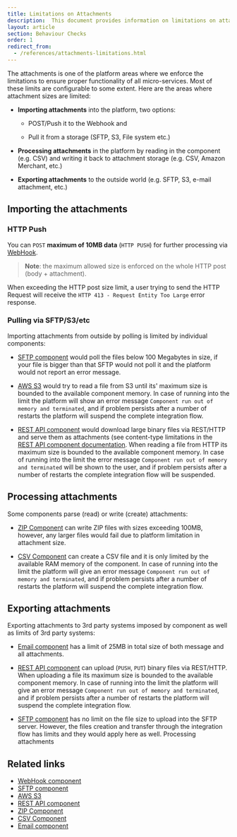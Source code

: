 ```yaml
---
title: Limitations on Attachments
description:  This document provides information on limitations on attachments.
layout: article
section: Behaviour Checks
order: 1
redirect_from:
  - /references/attachments-limitations.html
---
```


The attachments is one of the platform areas where we enforce the limitations to
ensure proper functionality of all micro-services. Most of these limits are
configurable to some extent. Here are the areas where attachment sizes are limited:

*   **Importing attachments** into the platform, two options:

    -   POST/Push it to the Webhook and

    -   Pull it from a storage (SFTP, S3, File system etc.)

*   **Processing attachments** in the platform by reading in the component (e.g. CSV) and writing it back to attachment storage (e.g. CSV, Amazon Merchant, etc.)

*   **Exporting attachments** to the outside world (e.g. SFTP, S3, e-mail attachment, etc.)

## Importing the attachments

### HTTP Push

You can `POST` **maximum of 10MB data** (`HTTP PUSH`) for further processing via
[WebHook](/components/webhook/).

> **Note**: the maximum allowed size is enforced on the whole HTTP post (body + attachment).

When exceeding the HTTP post size limit, a user trying to send the HTTP Request
will receive the `HTTP 413 - Request Entity Too Large` error response.

### Pulling via SFTP/S3/etc

Importing attachments from outside by polling is limited by individual components:

-   [SFTP component](/components/sftp/) would poll the files below 100 Megabytes in size, if your file is bigger than that SFTP would not poll it and the platform would not report an error message.

-   [AWS S3](/components/aws-s3/) would try to read a file from S3 until its' maximum size is bounded to the available component memory. In case of running into the limit the platform will show an error message `Component run out of memory and terminated`, and if problem persists after a number of restarts the platform will suspend the complete integration flow.

-   [REST API component](/components/rest-api/) would download large binary files via REST/HTTP and serve them as attachments (see content-type limitations in the [REST API component documentation](/components/rest-api/#known-limitations). When reading a file from HTTP its maximum size is bounded to the available component memory. In case of running into the limit the error message `Component run out of memory and terminated` will be shown to the user, and if problem persists after a number of restarts the complete  integration flow will be suspended.

## Processing attachments

Some components parse (read) or write (create) attachments:

-   [ZIP Component](/components/zip/) can write ZIP files with sizes exceeding 100MB, however, any larger files would fail due to platform limitation in attachment size.

-   [CSV Component](/components/csv/) can create a CSV file and it is only limited by the available RAM memory of the component. In case of running into the limit the platform will give an error message `Component run out of memory and terminated`, and if problem persists after a number of restarts the platform will suspend the complete integration flow.

## Exporting attachments

Exporting attachments to 3rd party systems imposed by component as well as
limits of 3rd party systems:

-  [Email component](/components/email/) has a limit of 25MB in total size of both message and all attachments.

-  [REST API component](/components/rest-api/) can upload (`PUSH`, `PUT`) binary files via REST/HTTP. When uploading a file its maximum size is bounded to the available component memory. In case of running into the limit the platform will give an error message `Component run out of memory and terminated`, and if problem persists after a number of restarts the platform will suspend the complete integration flow.

-  [SFTP component](/components/sftp/) has no limit on the file size to upload into the SFTP server. However, the files creation and transfer through the integration flow has limits and they would apply here as well.
Processing attachments

## Related links

- [WebHook component](/components/webhook/)
- [SFTP component](/components/sftp/)
- [AWS S3](/components/aws-s3/)
- [REST API component](/components/rest-api/)
- [ZIP Component](/components/zip/)
- [CSV Component](/components/csv/)
- [Email component](/components/email/)
